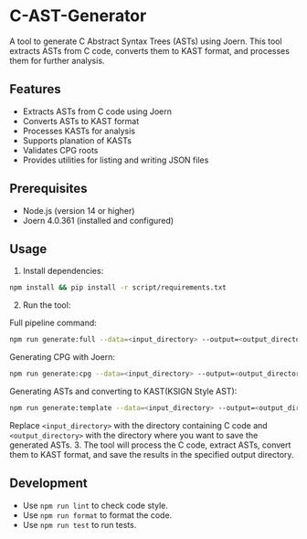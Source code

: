 # C-AST-Generator

A tool to generate C Abstract Syntax Trees (ASTs) using Joern.
This tool extracts ASTs from C code, converts them to KAST format, and processes them for further analysis.

## Features

- Extracts ASTs from C code using Joern
- Converts ASTs to KAST format
- Processes KASTs for analysis
- Supports planation of KASTs
- Validates CPG roots
- Provides utilities for listing and writing JSON files

## Prerequisites

- Node.js (version 14 or higher)
- Joern 4.0.361 (installed and configured)

## Usage

1. Install dependencies:

```bash
npm install && pip install -r script/requirements.txt
```

2. Run the tool:

Full pipeline command:

```bash
npm run generate:full --data=<input_directory> --output=<output_directory (Optional)>
```

Generating CPG with Joern:

```bash
npm run generate:cpg --data=<input_directory> --output=<output_directory (Optional)>
```

Generating ASTs and converting to KAST(KSIGN Style AST):

```bash
npm run generate:template --data=<input_directory> --output=<output_directory (Optional)>
```

Replace `<input_directory>` with the directory containing C code and `<output_directory>` with the directory where you want to save the generated ASTs. 3. The tool will process the C code, extract ASTs, convert them to KAST format, and save the results in the specified output directory.

## Development

- Use `npm run lint` to check code style.
- Use `npm run format` to format the code.
- Use `npm run test` to run tests.
